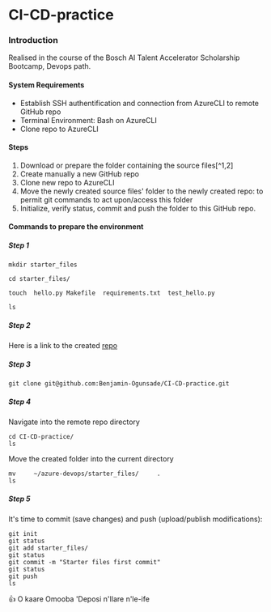 # CI-CD-practice

### Introduction
Realised in the course of the Bosch AI Talent Accelerator Scholarship Bootcamp, Devops path.

####  System Requirements
* Establish SSH authentification and connection from AzureCLI to remote GitHub repo 
* Terminal Environment: Bash on AzureCLI
* Clone repo to AzureCLI

#### Steps

1. Download or prepare the folder containing the source files[^1,2]
2. Create manually a new GitHub repo
3. Clone new repo to AzureCLI
4. Move the newly created  source files' folder to the newly created repo: to permit git commands to act upon/access this folder
5. Initialize, verify status, commit and push the folder to this GitHub repo.


#### Commands to prepare the environment

##### Step 1

````
mkdir starter_files

cd starter_files/

touch  hello.py Makefile  requirements.txt  test_hello.py

ls
````

##### Step 2

Here is a link to the created [repo](https://github.com/Benjamin-Ogunsade/CI-CD-practice)

##### Step 3

````
git clone git@github.com:Benjamin-Ogunsade/CI-CD-practice.git
````

<!-- Replace image with one that reveals not IDs and cut-to-size
![clone my devops github repository](https://user-images.githubusercontent.com/28298236/185532123-5c6f253f-677c-4d97-aee2-510a09e85160.jpg)
-->




##### Step 4

Navigate into the remote repo directory

````
cd CI-CD-practice/
ls
````
Move the created folder into the current directory 
````
mv     ~/azure-devops/starter_files/     .
ls
````

##### Step 5

It's time to commit (save changes) and push (upload/publish modifications):
````
git init
git status
git add starter_files/
git status
git commit -m "Starter files first commit"
git status
git push
ls
````

:+1: O kaare Omooba 'Deposi n'Ilare n'le-ife


[^1]: https://docs.github.com/en/get-started/writing-on-github/getting-started-with-writing-and-formatting-on-github/basic-writing-and-formatting-syntax
[^2]: https://docs.github.com/en/repositories/working-with-files/managing-files/adding-a-file-to-a-repository
[^3]:

